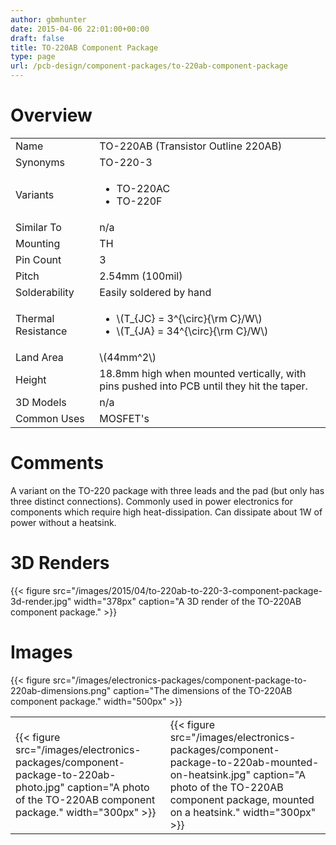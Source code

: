 ```yaml
---
author: gbmhunter
date: 2015-04-06 22:01:00+00:00
draft: false
title: TO-220AB Component Package
type: page
url: /pcb-design/component-packages/to-220ab-component-package
---
```


# Overview

<table>
<tbody >
<tr >
<td >Name</td>

<td >TO-220AB (Transistor Outline 220AB)
</td>
</tr>
<tr >

<td >Synonyms
</td>

<td >TO-220-3</td>
</tr>
<tr >

<td >Variants
</td>

<td >

<ul>
<li>TO-220AC</li>

<li>TO-220F</li>
</ul>

</td>
</tr>
<tr >

<td >Similar To
</td>

<td >n/a
</td>
</tr>
<tr >

<td >Mounting
</td>

<td >TH
</td>
</tr>
<tr >

<td >Pin Count
</td>

<td >3
</td>
</tr>
<tr >

<td >Pitch
</td>

<td >2.54mm (100mil)
</td>
</tr>
<tr >

<td >Solderability
</td>

<td >Easily soldered by hand
</td>
</tr>
<tr >

<td >Thermal Resistance
</td>

<td >

<ul>
<li>\(T_{JC} = 3^{\circ}{\rm C}/W\)</li>
<li>\(T_{JA} = 34^{\circ}{\rm C}/W\)</li>
</ul>

</td>
</tr>
<tr >

<td >Land Area
</td>

<td >\(44mm^2\)
</td>
</tr>
<tr >

<td >Height
</td>

<td >18.8mm high when mounted vertically, with pins pushed into PCB until they hit the taper.
</td>
</tr>
<tr >

<td >3D Models
</td>

<td >n/a
</td>
</tr>
<tr >

<td >Common Uses
</td>

<td >MOSFET's
</td>
</tr>
</tbody>
</table>

# Comments

A variant on the TO-220 package with three leads and the pad (but only has three distinct connections). Commonly used in power electronics for components which require high heat-dissipation. Can dissipate about 1W of power without a heatsink.

# 3D Renders

{{< figure src="/images/2015/04/to-220ab-to-220-3-component-package-3d-render.jpg" width="378px" caption="A 3D render of the TO-220AB component package."  >}}

# Images

{{< figure src="/images/electronics-packages/component-package-to-220ab-dimensions.png" caption="The dimensions of the TO-220AB component package."  width="500px" >}}

<table>
<tbody >
<tr >

<td >{{< figure src="/images/electronics-packages/component-package-to-220ab-photo.jpg" caption="A photo of the TO-220AB component package."  width="300px" >}}
</td>

<td >{{< figure src="/images/electronics-packages/component-package-to-220ab-mounted-on-heatsink.jpg" caption="A photo of the TO-220AB component package, mounted on a heatsink."  width="300px" >}}
</td>
</tr>
</tbody>
</table>